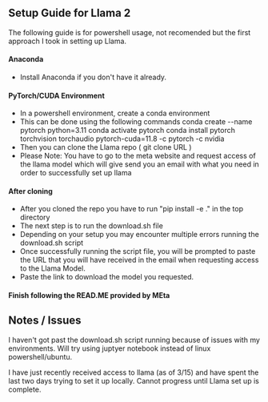 ## Setup Guide for Llama 2 

The following guide is for powershell usage, not recomended but the first approach I took in setting up Llama. 

#### Anaconda

+ Install Anaconda if you don't have it already.


#### PyTorch/CUDA Environment

+ In a powershell environment, create a conda environment
+ This can be done using the following commands
conda create --name pytorch python=3.11
conda activate pytorch
conda install pytorch torchvision torchaudio pytorch-cuda=11.8 -c pytorch -c nvidia
+ Then you can clone the Llama repo ( git clone URL )
+ Please Note: You have to go to the meta website and request access of the llama model which will give send you an email with what you need in order to successfully set up llama

#### After cloning
+ After you cloned the repo you have to run "pip install -e ." in the top directory
+ The next step is to run the download.sh file
+ Depending on your setup you may encounter multiple errors running the download.sh script
+ Once successfully running the script file, you will be prompted to paste the URL that you will have received in the email when requesting access to the Llama Model. 
+ Paste the link to download the model you requested.

#### Finish following the READ.ME provided by MEta


## Notes / Issues
I haven't got past the download.sh script running because of issues with my environments. Will try using juptyer notebook instead of linux powershell/ubuntu. 

I have just recently received access to llama (as of 3/15) and have spent the last two days trying to set it up locally. Cannot progress until Llama set up is complete. 





